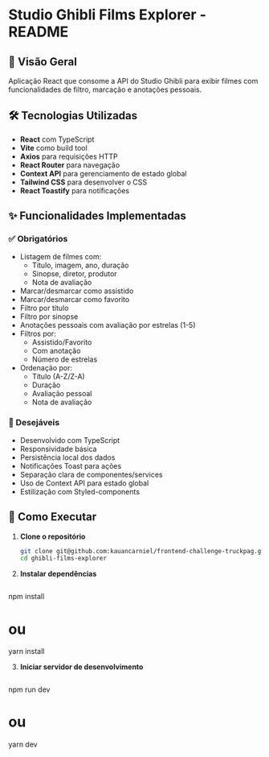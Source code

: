 # Studio Ghibli Films Explorer - README

## 📌 Visão Geral

Aplicação React que consome a API do Studio Ghibli para exibir filmes com funcionalidades de filtro, marcação e anotações pessoais.

## 🛠 Tecnologias Utilizadas

- **React** com TypeScript  
- **Vite** como build tool  
- **Axios** para requisições HTTP  
- **React Router** para navegação  
- **Context API** para gerenciamento de estado global  
- **Tailwind CSS** para desenvolver o CSS
- **React Toastify** para notificações  

## ✨ Funcionalidades Implementadas

### ✅ Obrigatórios
- Listagem de filmes com:  
  - Título, imagem, ano, duração  
  - Sinopse, diretor, produtor  
  - Nota de avaliação  
- Marcar/desmarcar como assistido  
- Marcar/desmarcar como favorito  
- Filtro por título  
- Filtro por sinopse  
- Anotações pessoais com avaliação por estrelas (1-5)  
- Filtros por:  
  - Assistido/Favorito  
  - Com anotação  
  - Número de estrelas  
- Ordenação por:  
  - Título (A-Z/Z-A)  
  - Duração  
  - Avaliação pessoal  
  - Nota de avaliação 

### 💎 Desejáveis
- Desenvolvido com TypeScript
- Responsividade básica
- Persistência local dos dados  
- Notificações Toast para ações  
- Separação clara de componentes/services  
- Uso de Context API para estado global  
- Estilização com Styled-components  

## 🚀 Como Executar

1. **Clone o repositório**  
   ```bash
   git clone git@github.com:kauancarniel/frontend-challenge-truckpag.git
   cd ghibli-films-explorer

2. **Instalar dependências**
   ```bash
  npm install
  # ou
  yarn install

3. **Iniciar servidor de desenvolvimento**
   ```bash
  npm run dev
  # ou
  yarn dev